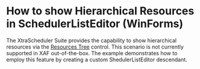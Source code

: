 # How to show Hierarchical Resources in SchedulerListEditor (WinForms)


<p>The XtraScheduler Suite provides the capability to show hierarchical resources via the <a href="http://documentation.devexpress.com/#WindowsForms/CustomDocument10685"><u>Resources Tree</u></a> control. This scenario is not currently supported in XAF out-of-the-box. The example demonstrates how to employ this feature by creating a custom ShedulerListEditor descendant.</p>

<br/>


